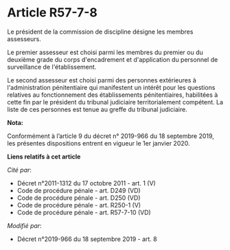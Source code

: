 # Article R57-7-8

Le président de la commission de discipline désigne les membres assesseurs.

Le premier assesseur est choisi parmi les membres du premier ou du deuxième grade du corps d'encadrement et d'application du
personnel de surveillance de l'établissement.

Le second assesseur est choisi parmi des personnes extérieures à l'administration pénitentiaire qui manifestent un intérêt
pour les questions relatives au fonctionnement des établissements pénitentiaires, habilitées à cette fin par le président du
tribunal judiciaire territorialement compétent. La liste de ces personnes est tenue au greffe du tribunal judiciaire.

**Nota:**

Conformément à l’article 9 du décret n° 2019-966 du 18 septembre 2019, les présentes dispositions entrent en vigueur le 1er
janvier 2020.

**Liens relatifs à cet article**

_Cité par_:

  - Décret n°2011-1312 du 17 octobre 2011 - art. 1 (V)
  - Code de procédure pénale - art. D249 (VD)
  - Code de procédure pénale - art. D250 (VD)
  - Code de procédure pénale - art. R250-1 (V)
  - Code de procédure pénale - art. R57-7-10 (VD)

_Modifié par_:

  - Décret n°2019-966 du 18 septembre 2019 - art. 8
